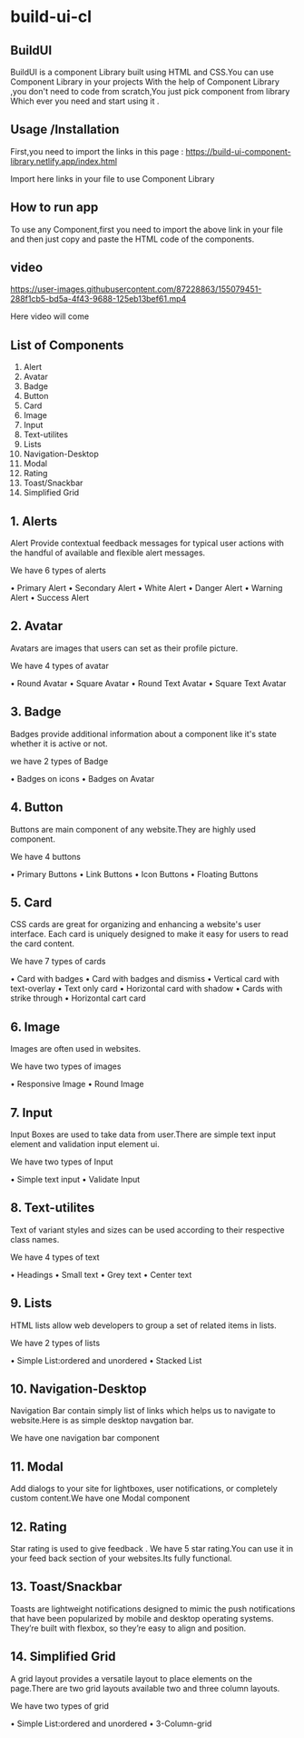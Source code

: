 # build-ui-cl

## BuildUI

BuildUI is a component Library built using HTML and CSS.You can use Component Library in your projects With the help of Component Library ,you don't need to code from scratch,You just pick component from library Which ever you need and start using it .

## Usage /Installation ##

First,you need to import the links in this page :
https://build-ui-component-library.netlify.app/index.html

Import here links in your file to use Component Library

## How to run app ##

To use any Component,first you need to import the above link in your file and then just copy and paste the HTML code of the components.

## video ##


https://user-images.githubusercontent.com/87228863/155079451-288f1cb5-bd5a-4f43-9688-125eb13bef61.mp4

Here video will come

## List of Components ##

1. Alert
2. Avatar
3. Badge
4. Button
5. Card
6. Image
7. Input
8. Text-utilites
9. Lists
10. Navigation-Desktop
11. Modal
12. Rating
13. Toast/Snackbar
14. Simplified Grid


## 1. Alerts ##

Alert Provide contextual feedback messages for typical user actions with the handful of available and flexible alert messages.

We have 6 types of alerts

• Primary Alert
• Secondary Alert
• White Alert
• Danger Alert
• Warning Alert
• Success Alert

## 2. Avatar ##

Avatars are images that users can set as their profile picture.

We have 4 types of avatar

• Round Avatar
• Square Avatar
• Round Text Avatar
• Square Text Avatar


## 3. Badge ##

Badges provide additional information about a component like it's state whether it is active or not.

we have 2 types of Badge

• Badges on icons
• Badges on Avatar

## 4. Button ##

Buttons are main component of any website.They are highly used component.

We have 4 buttons

• Primary Buttons
• Link Buttons
• Icon Buttons
• Floating Buttons

## 5. Card ##

CSS cards are great for organizing and enhancing a website's user interface. Each card is uniquely designed to make it easy for users to read the card content.

We have 7 types of cards

• Card with badges
• Card with badges and dismiss
• Vertical card with text-overlay
• Text only card
• Horizontal card with shadow
• Cards with strike through
• Horizontal cart card

 ## 6. Image ##

Images are often used in websites.

We have two types of images

• Responsive Image
• Round Image

## 7. Input ##

Input Boxes are used to take data from user.There are simple text input element and validation input element ui.

We have two types of Input

• Simple text input
•  Validate Input

## 8. Text-utilites ##

Text of variant styles and sizes can be used according to their respective class names.

We have 4 types of text

•  Headings
•  Small text
• Grey text
•  Center text

## 9. Lists ##

HTML lists allow web developers to group a set of related items in lists.

We have 2 types of lists

• Simple List:ordered and unordered
• Stacked List

## 10. Navigation-Desktop ##

Navigation Bar contain simply list of links which helps us to navigate to website.Here is as simple desktop navgation bar.

We have one navigation bar component

## 11. Modal ##

Add dialogs to your site for lightboxes, user notifications, or completely custom content.We have one Modal component

## 12. Rating ##

Star rating is used to give feedback .
We have 5 star rating.You can use it in your feed back section of your websites.Its fully functional.


## 13. Toast/Snackbar ##

Toasts are lightweight notifications designed to mimic the push notifications that have been popularized by mobile and desktop operating systems. They’re built with flexbox, so they’re easy to align and position.

## 14. Simplified Grid ##

A grid layout provides a versatile layout to place elements on the page.There are two grid layouts available two and three column layouts.

We have two types of grid

• Simple List:ordered and unordered
• 3-Column-grid





